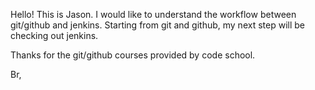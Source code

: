 Hello!
This is Jason. I would like to understand the workflow between git/github and jenkins.
Starting from git and github, my next step will be checking out jenkins.

Thanks for the git/github courses provided by code school.

Br,

